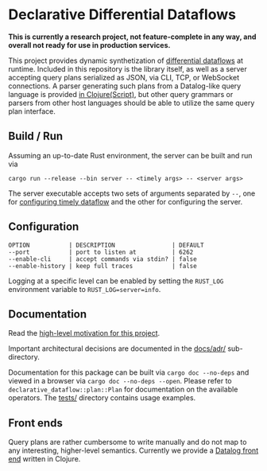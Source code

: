 # Declarative Differential Dataflows

**This is currently a research project, not feature-complete in any
way, and overall not ready for use in production services.**

This project provides dynamic synthetization of [differential
dataflows](https://github.com/frankmcsherry/differential-dataflow) at
runtime. Included in this repository is the library itself, as well as
a server accepting query plans serialized as JSON, via CLI, TCP, or
WebSocket connections. A parser generating such plans from a
Datalog-like query language is provided [in
Clojure(Script)](https://github.com/comnik/clj-3df), but other query
grammars or parsers from other host languages should be able to
utilize the same query plan interface.

## Build / Run

Assuming an up-to-date Rust environment, the server can be built and
run via

    cargo run --release --bin server -- <timely args> -- <server args>

The server executable accepts two sets of arguments separated by `--`,
one for [configuring timely dataflow](https://github.com/frankmcsherry/timely-dataflow)
and the other for configuring the server.

## Configuration

    OPTION           | DESCRIPTION                | DEFAULT
    --port           | port to listen at          | 6262
    --enable-cli     | accept commands via stdin? | false
    --enable-history | keep full traces           | false

Logging at a specific level can be enabled by setting the `RUST_LOG`
environment variable to `RUST_LOG=server=info`.

## Documentation

Read the [high-level motivation for this
project](https://www.nikolasgoebel.com/2018/09/13/incremental-datalog.html).

Important architectural decisions are documented in the
[docs/adr/](docs/adr/) sub-directory.

Documentation for this package can be built via `cargo doc --no-deps`
and viewed in a browser via `cargo doc --no-deps --open`. Please refer
to `declarative_dataflow::plan::Plan` for documentation on the
available operators. The [tests/](tests/) directory contains usage
examples.

## Front ends

Query plans are rather cumbersome to write manually and do not map to
any interesting, higher-level semantics. Currently we provide a
[Datalog front end](https://github.com/comnik/clj-3df) written in
Clojure.
